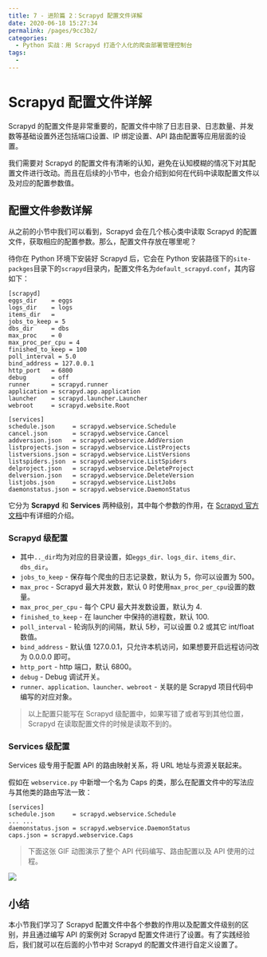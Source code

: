 ```yaml
---
title: 7 - 进阶篇 2：Scrapyd 配置文件详解
date: 2020-06-18 15:27:34
permalink: /pages/9cc3b2/
categories:
  - Python 实战：用 Scrapyd 打造个人化的爬虫部署管理控制台
tags:
  - 
---
```

# Scrapyd 配置文件详解

Scrapyd 的配置文件是非常重要的，配置文件中除了日志目录、日志数量、并发数等基础设置外还包括端口设置、IP 绑定设置、API 路由配置等应用层面的设置。

我们需要对 Scrapyd 的配置文件有清晰的认知，避免在认知模糊的情况下对其配置文件进行改动。而且在后续的小节中，也会介绍到如何在代码中读取配置文件以及对应的配置参数值。

## 配置文件参数详解

从之前的小节中我们可以看到，Scrapyd 会在几个核心类中读取 Scrapyd 的配置文件，获取相应的配置参数。那么，配置文件存放在哪里呢？

待你在 Python 环境下安装好 Scrapyd 后，它会在 Python 安装路径下的`site-packges`目录下的`scrapyd`目录内，配置文件名为`default_scrapyd.conf`，其内容如下：

```
[scrapyd]
eggs_dir    = eggs
logs_dir    = logs
items_dir   =
jobs_to_keep = 5
dbs_dir     = dbs
max_proc    = 0
max_proc_per_cpu = 4
finished_to_keep = 100
poll_interval = 5.0
bind_address = 127.0.0.1
http_port   = 6800
debug       = off
runner      = scrapyd.runner
application = scrapyd.app.application
launcher    = scrapyd.launcher.Launcher
webroot     = scrapyd.website.Root

[services]
schedule.json     = scrapyd.webservice.Schedule
cancel.json       = scrapyd.webservice.Cancel
addversion.json   = scrapyd.webservice.AddVersion
listprojects.json = scrapyd.webservice.ListProjects
listversions.json = scrapyd.webservice.ListVersions
listspiders.json  = scrapyd.webservice.ListSpiders
delproject.json   = scrapyd.webservice.DeleteProject
delversion.json   = scrapyd.webservice.DeleteVersion
listjobs.json     = scrapyd.webservice.ListJobs
daemonstatus.json = scrapyd.webservice.DaemonStatus

```

它分为 **Scrapyd** 和 **Services** 两种级别，其中每个参数的作用，在 [Scrapyd 官方文档](https://scrapyd.readthedocs.io/en/stable/config.html)中有详细的介绍。

### Scrapyd 级配置

*   其中`.._dir`均为对应的目录设置，如`eggs_dir、logs_dir、items_dir、dbs_dir`。
*   `jobs_to_keep` - 保存每个爬虫的日志记录数，默认为 5，你可以设置为 500。
*   `max_proc` - Scrapyd 最大并发数，默认 0 时使用`max_proc_per_cpu`设置的数量。
*   `max_proc_per_cpu` - 每个 CPU 最大并发数设置，默认为 4.
*   `finished_to_keep` - 在 launcher 中保持的进程数，默认 100.
*   `poll_interval` - 轮询队列的间隔，默认 5秒，可以设置 0.2 或其它 int/float 数值。
*   `bind_address` - 默认值 127.0.0.1，只允许本机访问，如果想要开启远程访问改为 0.0.0.0 即可。
*   `http_port` - http 端口，默认 6800。
*   `debug` - Debug 调试开关。
*   `runner、application、launcher、webroot` - 关联的是 Scrapyd 项目代码中编写的对应对象。

> 以上配置只能写在 Scrapyd 级配置中，如果写错了或者写到其他位置，Scrapyd 在读取配置文件的时候是读取不到的。

### Services 级配置

Services 级专用于配置 API 的路由映射关系，将 URL 地址与资源关联起来。

假如在 `webservice.py` 中新增一个名为 Caps 的类，那么在配置文件中的写法应与其他类的路由写法一致：

```
[services]
schedule.json     = scrapyd.webservice.Schedule
... ...
daemonstatus.json = scrapyd.webservice.DaemonStatus
caps.json = scrapyd.webservice.Caps

```

> 下面这张 GIF 动图演示了整个 API 代码编写、路由配置以及 API 使用的过程。

![](https://user-gold-cdn.xitu.io/2018/10/11/166613776ef306c2?w=1363&h=862&f=gif&s=4961299)

## 小结

本小节我们学习了 Scrapyd 配置文件中各个参数的作用以及配置文件级别的区别，并且通过编写 API 的案例对 Scrapyd 配置文件进行了设置。有了实践经验后，我们就可以在后面的小节中对 Scrapyd 的配置文件进行自定义设置了。